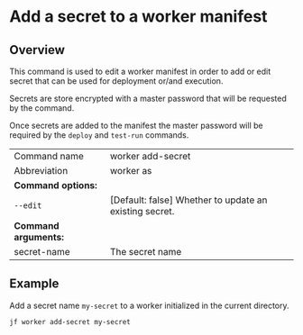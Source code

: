 # Add a secret to a worker manifest

## Overview

This command is used to edit a worker manifest in order to add or edit secret that can be used for deployment or/and execution.

Secrets are store encrypted with a master password that will be requested by the command.

Once secrets are added to the manifest the master password will be required by the `deploy` and `test-run` commands.

|                        |                       |
|------------------------|---------------------------------------------------------|
| Command name           | worker add-secret     |
| Abbreviation           | worker as             |
| **Command options:**   |                                                         |
| `--edit`               | \[Default: false] Whether to update an existing secret. |
| **Command arguments:** |                                                         |
| secret-name            | The secret name                                         |

## Example

Add a secret name `my-secret` to a worker initialized in the current directory.

```
jf worker add-secret my-secret
```
